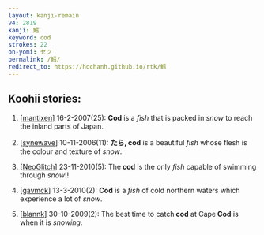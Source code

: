 ```yaml
---
layout: kanji-remain
v4: 2819
kanji: 鱈
keyword: cod
strokes: 22
on-yomi: セツ
permalink: /鱈/
redirect_to: https://hochanh.github.io/rtk/鱈
---
```


## Koohii stories: 

1) [<a href="http://kanji.koohii.com/profile/mantixen">mantixen</a>] 16-2-2007(25): <strong>Cod</strong> is a <em>fish</em> that is packed in <em>snow</em> to reach the inland parts of Japan.

2) [<a href="http://kanji.koohii.com/profile/synewave">synewave</a>] 10-11-2006(11): <strong>たら,<strong> cod</strong></strong> is a beautiful <em>fish</em> whose flesh is the colour and texture of <em>snow</em>.

3) [<a href="http://kanji.koohii.com/profile/NeoGlitch">NeoGlitch</a>] 23-11-2010(5): The<strong> cod</strong> is the only <em>fish</em> capable of swimming through <em>snow</em>!!

4) [<a href="http://kanji.koohii.com/profile/gavmck">gavmck</a>] 13-3-2010(2): <strong>Cod</strong> is a <em>fish</em> of cold northern waters which experience a lot of <em>snow</em>.

5) [<a href="http://kanji.koohii.com/profile/blannk">blannk</a>] 30-10-2009(2): The best time to catch<strong> cod</strong> at Cape<strong> Cod</strong> is when it is <em>snowing</em>.

